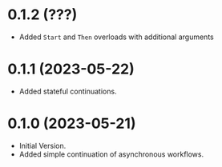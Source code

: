 # 0.1.2 (???)
- Added `Start` and `Then` overloads with additional arguments

# 0.1.1 (2023-05-22)

- Added stateful continuations.

# 0.1.0 (2023-05-21)

- Initial Version.
- Added simple continuation of asynchronous workflows.